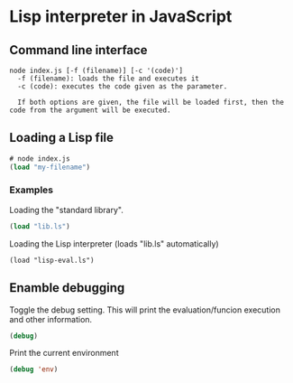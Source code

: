 # Lisp interpreter in JavaScript


## Command line interface

```
node index.js [-f (filename)] [-c '(code)']
  -f (filename): loads the file and executes it
  -c (code): executes the code given as the parameter.

  If both options are given, the file will be loaded first, then the code from the argument will be executed.
```


## Loading a Lisp file

```lisp
# node index.js
(load "my-filename")
```

### Examples

Loading the "standard library".
```lisp
(load "lib.ls")
```

Loading the Lisp interpreter (loads "lib.ls" automatically)
```
(load "lisp-eval.ls")
```

## Enamble debugging

Toggle the debug setting.
This will print the evaluation/funcion execution and other information.

```lisp
(debug)
```

Print the current environment
```lisp
(debug 'env)
```